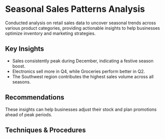 # Seasonal Sales Patterns Analysis
Conducted analysis on retail sales data to uncover seasonal trends across various product categories, providing actionable insights to help businesses optimize inventory and marketing strategies.

## Key Insights
- Sales consistently peak during December, indicating a festive season boost.
- Electronics sell more in Q4, while Groceries perform better in Q2.
- The Southwest region contributes the highest sales volume across all seasons.

## Recommendations
These insights can help businesses adjust their stock and plan promotions ahead of peak periods.

## Techniques & Procedures
